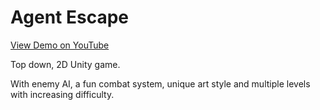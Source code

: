 <h1>Agent Escape</h1> 

[View Demo on YouTube](https://youtu.be/Scqq1rdLMAE)

Top down, 2D Unity game.

With enemy AI, a fun combat system, unique art style and multiple levels with increasing difficulty.
